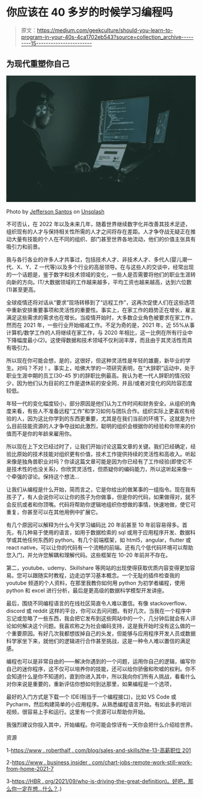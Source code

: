 # 你应该在 40 多岁的时候学习编程吗

> 原文：<https://medium.com/geekculture/should-you-learn-to-program-in-your-40s-4ca1702eb543?source=collection_archive---------15----------------------->

## 为现代重塑你自己

![](img/cb560f3efde9cdbed665ada4bd23d163.png)

Photo by [Jefferson Santos](https://unsplash.com/@jefflssantos?utm_source=unsplash&utm_medium=referral&utm_content=creditCopyText) on [Unsplash](https://unsplash.com/s/photos/coder?utm_source=unsplash&utm_medium=referral&utm_content=creditCopyText)

不可否认，在 2022 年以及未来几年，随着世界继续数字化并改善其技术足迹，组织现有的人才与保持相关性所需的人才之间将存在差距。人才争夺战无疑正在推动大量有技能的个人在不同的组织、部门甚至世界各地流动，他们的价值主张具有吸引力和前景。

我与各行各业的许多人才共事过，包括技术人才、非技术人才、多代人(婴儿潮一代、X、Y、Z 一代等)以及多个行业的高层领导。在与这些人的交谈中，经常出现的一个话题是，鉴于数字和技术领域的变化，一些人是否需要将他们的职业生涯转向新的方向。IT/大数据领域的工作越来越多，平均工资也越来越高，达到六位数(1)甚至更高。

全球疫情还将对话从“要求”现场转移到了“远程工作”，这再次促使人们在这些选项中重新安排重要事项和灵活性的重要性。事实上，在家工作的趋势正在增长，雇主满足这些需求的需求也在增长。当疫情开始时，大多数企业角色被要求在家工作，然而在 2021 年，一些行业开始缩减工作。不足为奇的是，2021 年，近 55%从事计算机/数学工作的人将继续在家工作，与 2020 年相比，这一比例在所有行业中下降幅度最小(2)。这使得数据和技术领域不仅利润丰厚，而且由于其灵活性而具有吸引力。

所以现在你可能会想，是的，这很好，但这种灵活性是年轻的雄鹿，新毕业的学生。对吗？不对！。事实上，哈佛大学的一项研究表明，在“大辞职”运动中，处于职业生涯中期的员工(30-45 岁)的辞职比例最高。我认为老一代人辞职的情况较少，因为他们认为目前的工作是退休前的安全网，并且/或者对变化的风险容忍度较低。

年轻一代的变化幅度较小，部分原因是他们认为工作时间和财务安全。从组织的角度来看，有些人不准备远程“工作”和学习如何与团队合作。组织实际上更喜欢有经验的人，因为这比你学到的东西更重要，尤其是在我们当前的环境下。这就是为什么目前技能资源的人才争夺战如此激烈，聪明的组织会根据你的经验和你带来的价值而不是你的年龄来雇用你。

所以现在上下文已经过时了，让我们开始讨论这篇文章的关键。我们已经确定，经验比原始的技术技能对组织更有价值，技术工作提供持续的灵活性和高收入。听起来像是独角兽职业对吗？你读这篇文章可能是因为你已经有了工作经验(即使它不是技术性的也没关系)，你欣赏灵活性，但质疑你的编码能力，所以这听起来像一个牵强的谬论。保持这个想法…

让我们从编程是什么开始，简而言之，它是你给出的做某事的一组指令。现在我有孩子了，有人会说你可以让你的孩子为你做事，但是你的代码，如果做得对，就不会反抗或者和你顶嘴。代码将帮助你逻辑地组织你想做的事情，快速地做，使它可重复，你甚至可以在其他用例中扩展它。

有几个原因可以解释为什么今天学习编码比 20 年前甚至 10 年前容易得多。首先，有几种易于使用的语言，如用于数据检索的 sql 或用于应用程序开发、数据科学或其他任何东西的 python。有几个前端框架，如 html5，angular，flutter 或 react native，可以让你的代码有一个流畅的前端。还有几个低代码环境可以帮助您入门，并允许您解耦和理解代码。这些框架在 10-20 年前并不存在。

第二，youtube、udemy、Skillshare 等网站的出现使得获取优质内容变得更加容易。您可以跟随实时教程，边走边学习基本概念。一个无耻的插件检查我的 youtube 频道的个人资料，在那里我教你如何用 python 为初学者编程，使用 python 和 excel 进行分析，最后是更高级的数据科学模型开发讲座。

最后，围绕不同编程语言的在线社区简直令人难以置信。有像 stackoverflow、discord 或 reddit 这样的平台，你可以去问问题。有好几次，当我在一个程序中忘记或忽略了一些东西，我会把它发布到这些网站中的一个，几分钟后就会有人评论如何解决这个问题。我喜欢称之为社会编码支持，这是我开始时没有这么做的一个重要原因。有好几次我都想拔掉自己的头发，但能够与应用程序开发人员或数据科学家坐下来，就他们的逻辑进行合作甚至挑战，这是一种令人难以置信的满足感。

编程也可以是非常自由的——解决你遇到的一个问题，运用你自己的逻辑，编写你自己的迷你程序，这不仅可以培养你的技能，还可以给你骄傲和吹嘘的权利。你不会知道什么是你不知道的，直到你进入其中，所以我向你们所有人挑战，看看什么对你来说是重要的，重新评估你想如何到达那里，如果编程是一个选项，

最好的入门方式是下载一个 IDE(相当于一个编程接口)，比如 VS Code 或 Pycharm，然后构建简单的小应用程序。从熟悉编程语言开始。有如此多的培训视频，很容易上手和运行。这里有一个资源可以帮助你开始。

我强烈建议你投入其中，开始编程。你可能会惊讶有一天你会把什么介绍给世界。

资源

1-[https://www . roberthalf . com/blog/sales-and-skills/the-13-高薪职位 201](https://www.roberthalf.com/blog/salaries-and-skills/the-13-highest-paying-it-jobs-in-201)

2-[https://www . business insider . com/chart-jobs-remote-work-still-work-from-home-2021-7](https://www.businessinsider.com/chart-jobs-remote-work-still-working-from-home-2021-7.)

3-[https://HBR . org/2021/09/who-is-driving-the-great-definition)。好吧，那么你一定在想…什么？](https://hbr.org/2021/09/who-is-driving-the-great-resignation).)